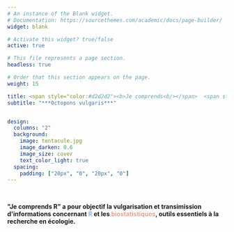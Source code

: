 ```yaml
---
# An instance of the Blank widget.
# Documentation: https://sourcethemes.com/academic/docs/page-builder/
widget: blank

# Activate this widget? true/false
active: true

# This file represents a page section.
headless: true

# Order that this section appears on the page.
weight: 15

title: <span style="color:#d2d2d2"><b>Je comprends<b/></span>  <span style="color:#8bb8e8"><b>R<b/></span>
subtitle: "***Octopons vulgaris***"


design:
  columns: "2"
  background:
    image: tentacule.jpg
    image_darken: 0.6
    image_size: cover
    text_color_light: true
  spacing:
    padding: ["20px", "0", "20px", "0"]
---
```




<br/>


**"Je comprends R" a pour objectif la vulgarisation et transimission d'informations concernant <span       style="color:#8bb8e8"><b>R<b/></span> et les <span style="color:#e8a48b"><b>biostatistiques<b/></span>,  outils essentiels à la recherche en écologie.**


